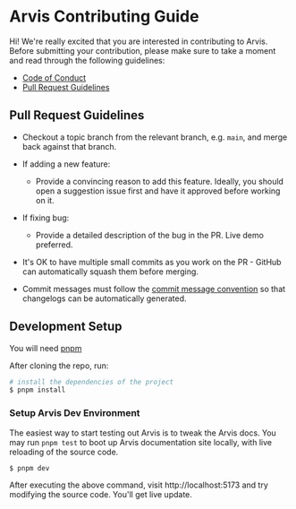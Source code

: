 # Arvis Contributing Guide

Hi! We're really excited that you are interested in contributing to Arvis. Before submitting your contribution, please make sure to take a moment and read through the following guidelines:

- [Code of Conduct](./CODE_OF_CONDUCT.md)
- [Pull Request Guidelines](#pull-request-guidelines)

## Pull Request Guidelines

- Checkout a topic branch from the relevant branch, e.g. `main`, and merge back against that branch.

- If adding a new feature:

  - Provide a convincing reason to add this feature. Ideally, you should open a suggestion issue first and have it approved before working on it.

- If fixing bug:

  - Provide a detailed description of the bug in the PR. Live demo preferred.

- It's OK to have multiple small commits as you work on the PR - GitHub can automatically squash them before merging.

- Commit messages must follow the [commit message convention](https://www.conventionalcommits.org/en/v1.0.0/) so that changelogs can be automatically generated.

## Development Setup

You will need [pnpm](https://pnpm.io)

After cloning the repo, run:

```sh
# install the dependencies of the project
$ pnpm install
```

### Setup Arvis Dev Environment

The easiest way to start testing out Arvis is to tweak the Arvis docs. You may run `pnpm test` to boot up Arvis documentation site locally, with live reloading of the source code.

```sh
$ pnpm dev
```

After executing the above command, visit http://localhost:5173 and try modifying the source code. You'll get live update.
